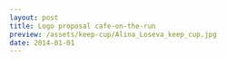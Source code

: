 ```yaml
---
layout: post
title: Logo proposal cafe-on-the-run
preview: /assets/keep-cup/Alina_Loseva_keep_cup.jpg
date: 2014-01-01
---
```

